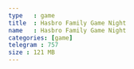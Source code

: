 ```yaml
---
type   : game
title  : Hasbro Family Game Night
name   : Hasbro Family Game Night
categories: [game]
telegram : 757
size : 121 MB
---
```


